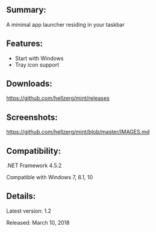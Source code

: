 ## Summary: ##

A minimal app launcher residing in your taskbar

## Features: ##

* Start with Windows
* Tray icon support

## Downloads: ##
https://github.com/hellzerg/mint/releases

## Screenshots: ##
https://github.com/hellzerg/mint/blob/master/IMAGES.md

## Compatibility: ##

.NET Framework 4.5.2

Compatible with Windows 7, 8.1, 10

## Details: ##

Latest version: 1.2

Released: March 10, 2018

